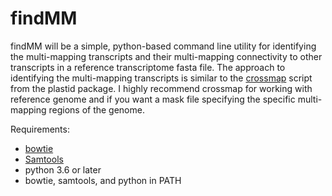 # findMM

findMM will be a simple, python-based command line utility for identifying the multi-mapping transcripts and their multi-mapping connectivity to other transcripts in a reference transcriptome fasta file. The approach to identifying the multi-mapping transcripts is similar to the [crossmap](https://plastid.readthedocs.io/en/latest/generated/plastid.bin.crossmap.html) script from the plastid package. I highly recommend crossmap for working with reference genome and if you want a mask file specifying the specific multi-mapping regions of the genome.

Requirements:
- [bowtie](http://bowtie-bio.sourceforge.net/index.shtml)
- [Samtools](http://www.htslib.org/)
- python 3.6 or later
- bowtie, samtools, and python in PATH
